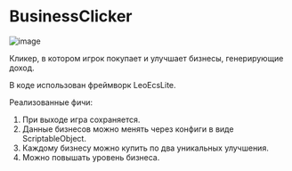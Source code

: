 # BusinessClicker
![image](https://github.com/user-attachments/assets/db42973d-39b8-43cb-9c8b-68dd905a075e)

Кликер, в котором игрок покупает и улучшает бизнесы, генерирующие доход. 

В коде использован фреймворк LeoEcsLite.

Реализованные фичи:
1. При выходе игра сохраняется.
2. Данные бизнесов можно менять через конфиги в виде ScriptableObject.
3. Каждому бизнесу можно купить по два уникальных улучшения.
4. Можно повышать уровень бизнеса.
